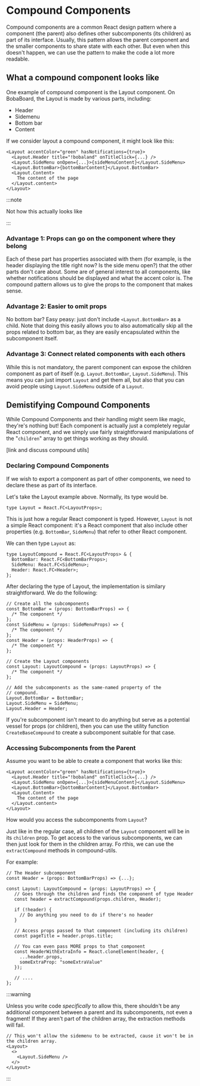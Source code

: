 # Compound Components

Compound components are a common React design pattern where a component (the
parent) also defines other subcomponents (its children) as part of its
interface. Usually, this pattern allows the parent component and the smaller
components to share state with each other. But even when this doesn't happen, we
can use the pattern to make the code a lot more readable.

## What a compound component looks like

One example of compound component is the Layout component. On BobaBoard, the
Layout is made by various parts, including:

- Header
- Sidemenu
- Bottom bar
- Content

If we consider layout a compound component, it might look like this:

```tsx
<Layout accentColor="green" hasNotifications={true}>
  <Layout.Header title="!bobaland" onTitleClick={...} />
  <Layout.SideMenu onOpen={...}>{sideMenuContent}</Layout.SideMenu>
  <Layout.BottomBar>{bottomBarContent}</Layout.BottomBar>
  <Layout.Content>
    The content of the page
  </Layout.content>
</Layout>
```

:::note

Not how this actually looks like

:::

### Advantage 1: Props can go on the component where they belong

Each of these part has properties associated with them (for example, is the
header displaying the title right now? Is the side menu open?) that the other
parts don't care about. Some are of general interest to all components, like
whether notifications should be displayed and what the accent color is. The
compound pattern allows us to give the props to the component that makes sense.

### Advantage 2: Easier to omit props

No bottom bar? Easy peasy: just don't include `<Layout.BottomBar>` as a child.
Note that doing this easily allows you to also automatically skip all the props
related to bottom bar, as they are easily encapsulated within the subcomponent
itself.

### Advantage 3: Connect related components with each others

While this is not mandatory, the parent component can expose the children
component as part of itself (e.g. `Layout.BottomBar`, `Layout.SideMenu`). This
means you can just import `Layout` and get them all, but also that you can avoid
people using `Layout.SideMenu` outside of a `Layout`.

## Demistifying Compound Components

While Compound Components and their handling might seem like magic, they're's
nothing but! Each component is actually just a completely regular React
component, and we simply use fairly straightforward manipulations of the
"`children`" array to get things working as they should.

[link and discuss compound utils]

### Declaring Compound Components

If we wish to export a component as part of other components, we need to declare
these as part of its interface.

Let's take the Layout example above. Normally, its type would be.

```tsx
type Layout = React.FC<LayoutProps>;
```

This is just how a regular React component is typed. However, `Layout` is not a
simple React component: it's a React component that also include other
properties (e.g. `BottomBar`, `SideMenu`) that refer to other React component.

We can then type `Layout` as:

```tsx
type LayoutCompound = React.FC<LayoutProps> & {
  BottomBar: React.FC<BottomBarProps>;
  SideMenu: React.FC<SideMenu>;
  Header: React.FC<Header>;
};
```

After declaring the type of Layout, the implementation is similary
straightforward. We do the following:

```tsx
// Create all the subcomponents
const BottomBar = (props: BottomBarProps) => {
  /* The component */
};
const SideMenu = (props: SideMenuProps) => {
  /* The component */
};
const Header = (props: HeaderProps) => {
  /* The component */
};

// Create the Layout components
const Layout: LayoutCompound = (props: LayoutProps) => {
  /* The component */
};

// Add the subcomponents as the same-named property of the
// compound.
Layout.BottomBar = BottomBar;
Layout.SideMenu = SideMenu;
Layout.Header = Header;
```

If you're subcomponent isn't meant to do anything but serve as a potential
vessel for props (or children), then you can use the utility function
`CreateBaseCompound` to create a subcomponent suitable for that case.

### Accessing Subcomponents from the Parent

Assume you want to be able to create a component that works like this:

```tsx
<Layout accentColor="green" hasNotifications={true}>
  <Layout.Header title="!bobaland" onTitleClick={...} />
  <Layout.SideMenu onOpen={...}>{sideMenuContent}</Layout.SideMenu>
  <Layout.BottomBar>{bottomBarContent}</Layout.BottomBar>
  <Layout.Content>
    The content of the page
  </Layout.content>
</Layout>
```

How would you access the subcomponents from `Layout`?

Just like in the regular case, all children of the `Layout` component will be in
its `children` prop. To get access to the various subcomponents, we can then
just look for them in the children array. Fo rthis, we can use the
`extractCompound` methods in compound-utils.

For example:

```tsx
// The Header subcomponent
const Header = (props: BottomBarProps) => {...};

const Layout: LayoutCompound = (props: LayoutProps) => {
   // Goes through the children and finds the component of type Header
   const header = extractCompound(props.children, Header);

   if (!header) {
     // Do anything you need to do if there's no header
   }

   // Access props passed to that component (including its children)
   const pageTitle = header.props.title;

   // You can even pass MORE props to that component
   const HeaderWithExtraInfo = React.cloneElement(header, {
     ...header.props,
     someExtraProp: "someExtraValue"
   });

   // ....
};
```

:::warning

Unless you write code _specifically_ to allow this, there shouldn't be any additional component between a parent and its subcomponents, not even a fragment! If they aren't part of the children array, the extraction methods will fail.

```tsx
// This won't allow the sidemenu to be extracted, cause it won't be in the children array.
<Layout>
  <>
    <Layout.SideMenu />
  </>
</Layout>
```

:::

